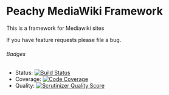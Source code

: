 Peachy MediaWiki Framework
=======

This is a framework for Mediawiki sites

If you have feature requests please file a bug.

###### Badges

* Status: [![Build Status](https://travis-ci.org/MW-Peachy/Peachy.png)](https://travis-ci.org/MW-Peachy/Peachy)
* Coverage: [![Code Coverage](https://scrutinizer-ci.com/g/MW-Peachy/Peachy/badges/coverage.png?s=c4f43d2284ed1fe068b692b9d7778f940912f2ee)](https://scrutinizer-ci.com/g/MW-Peachy/Peachy/)
* Quality: [![Scrutinizer Quality Score](https://scrutinizer-ci.com/g/MW-Peachy/Peachy/badges/quality-score.png?s=16084244d02ed6ee537ab1dbd1c7bc4310a30049)](https://scrutinizer-ci.com/g/MW-Peachy/Peachy/)
